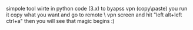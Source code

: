 simpole tool wirte in python code (3.x) to byapss vpn (copy\paste)
you run it copy what you want and go to remote \ vpn screen and hit "left alt+left ctrl+a" then you will see that magic begins :)
